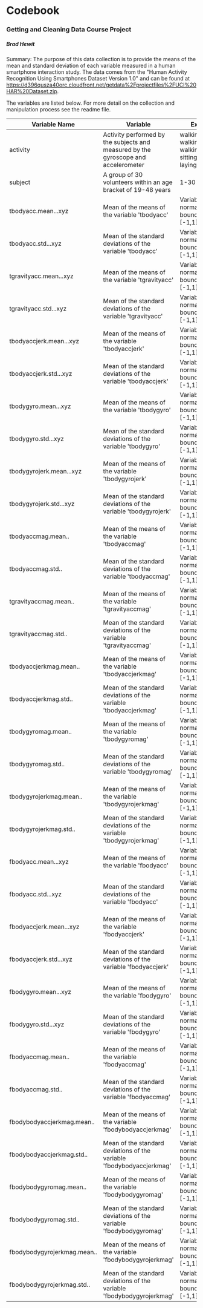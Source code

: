 # Codebook

### Getting and Cleaning Data Course Project

##### Brad Hewit


Summary: The purpose of this data collection is to provide the means of the mean and standard deviation of each variable measured in a human smartphone interaction study. The data comes from the "Human Activity Recognition Using Smartphones Dataset Version 1.0" and can be found at https://d396qusza40orc.cloudfront.net/getdata%2Fprojectfiles%2FUCI%20HAR%20Dataset.zip.

The variables are listed below. For more detail on the collection and manipulation process see the readme file.




| Variable Name               | Variable                                                                           | Explanation                                      |
|-----------------------------|------------------------------------------------------------------------------------|--------------------------------------------------|
| activity                    | Activity performed by the subjects and measured by the gyroscope and accelerometer | walking, walking.upstairs,  walking.downstairs, sitting, standing, laying                     |
| subject                     | A group of 30 volunteers within an age bracket of 19-48 years                      | 1-30                                             |
| tbodyacc.mean...xyz         | Mean of the means of the variable 'tbodyacc'                                       | Variable is normalized and bounded within [-1,1] |
| tbodyacc.std...xyz          | Mean of the standard deviations of the variable 'tbodyacc'                         | Variable is normalized and bounded within [-1,1] |
| tgravityacc.mean...xyz      | Mean of the means of the variable 'tgravityacc'                                    | Variable is normalized and bounded within [-1,1] |
| tgravityacc.std...xyz       | Mean of the standard deviations of the variable 'tgravityacc'                      | Variable is normalized and bounded within [-1,1] |
| tbodyaccjerk.mean...xyz     | Mean of the means of the variable 'tbodyaccjerk'                                   | Variable is normalized and bounded within [-1,1] |
| tbodyaccjerk.std...xyz      | Mean of the standard deviations of the variable 'tbodyaccjerk'                     | Variable is normalized and bounded within [-1,1] |
| tbodygyro.mean...xyz        | Mean of the means of the variable 'tbodygyro'                                      | Variable is normalized and bounded within [-1,1] |
| tbodygyro.std...xyz         | Mean of the standard deviations of the variable 'tbodygyro'                        | Variable is normalized and bounded within [-1,1] |
| tbodygyrojerk.mean...xyz    | Mean of the means of the variable 'tbodygyrojerk'                                  | Variable is normalized and bounded within [-1,1] |
| tbodygyrojerk.std...xyz     | Mean of the standard deviations of the variable 'tbodygyrojerk'                    | Variable is normalized and bounded within [-1,1] |
| tbodyaccmag.mean..          | Mean of the means of the variable 'tbodyaccmag'                                    | Variable is normalized and bounded within [-1,1] |
| tbodyaccmag.std..           | Mean of the standard deviations of the variable 'tbodyaccmag'                      | Variable is normalized and bounded within [-1,1] |
| tgravityaccmag.mean..       | Mean of the means of the variable 'tgravityaccmag'                                 | Variable is normalized and bounded within [-1,1] |
| tgravityaccmag.std..        | Mean of the standard deviations of the variable 'tgravityaccmag'                   | Variable is normalized and bounded within [-1,1] |
| tbodyaccjerkmag.mean..      | Mean of the means of the variable 'tbodyaccjerkmag'                                | Variable is normalized and bounded within [-1,1] |
| tbodyaccjerkmag.std..       | Mean of the standard deviations of the variable 'tbodyaccjerkmag'                  | Variable is normalized and bounded within [-1,1] |
| tbodygyromag.mean..         | Mean of the means of the variable 'tbodygyromag'                                   | Variable is normalized and bounded within [-1,1] |
| tbodygyromag.std..          | Mean of the standard deviations of the variable 'tbodygyromag'                     | Variable is normalized and bounded within [-1,1] |
| tbodygyrojerkmag.mean..     | Mean of the means of the variable 'tbodygyrojerkmag'                               | Variable is normalized and bounded within [-1,1] |
| tbodygyrojerkmag.std..      | Mean of the standard deviations of the variable 'tbodygyrojerkmag'                 | Variable is normalized and bounded within [-1,1] |
| fbodyacc.mean...xyz         | Mean of the means of the variable 'fbodyacc'                                       | Variable is normalized and bounded within [-1,1] |
| fbodyacc.std...xyz          | Mean of the standard deviations of the variable 'fbodyacc'                         | Variable is normalized and bounded within [-1,1] |
| fbodyaccjerk.mean...xyz     | Mean of the means of the variable 'fbodyaccjerk'                                   | Variable is normalized and bounded within [-1,1] |
| fbodyaccjerk.std...xyz      | Mean of the standard deviations of the variable 'fbodyaccjerk'                     | Variable is normalized and bounded within [-1,1] |
| fbodygyro.mean...xyz        | Mean of the means of the variable 'fbodygyro'                                      | Variable is normalized and bounded within [-1,1] |
| fbodygyro.std...xyz         | Mean of the standard deviations of the variable 'fbodygyro'                        | Variable is normalized and bounded within [-1,1] |
| fbodyaccmag.mean..          | Mean of the means of the variable 'fbodyaccmag'                                    | Variable is normalized and bounded within [-1,1] |
| fbodyaccmag.std..           | Mean of the standard deviations of the variable 'fbodyaccmag'                      | Variable is normalized and bounded within [-1,1] |
| fbodybodyaccjerkmag.mean..  | Mean of the means of the variable 'fbodybodyaccjerkmag'                            | Variable is normalized and bounded within [-1,1] |
| fbodybodyaccjerkmag.std..   | Mean of the standard deviations of the variable 'fbodybodyaccjerkmag'              | Variable is normalized and bounded within [-1,1] |
| fbodybodygyromag.mean..     | Mean of the means of the variable 'fbodybodygyromag'                               | Variable is normalized and bounded within [-1,1] |
| fbodybodygyromag.std..      | Mean of the standard deviations of the variable 'fbodybodygyromag'                 | Variable is normalized and bounded within [-1,1] |
| fbodybodygyrojerkmag.mean.. | Mean of the means of the variable 'fbodybodygyrojerkmag'                           | Variable is normalized and bounded within [-1,1] |
| fbodybodygyrojerkmag.std..  | Mean of the standard deviations of the variable 'fbodybodygyrojerkmag'             | Variable is normalized and bounded within [-1,1] |
